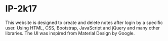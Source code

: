 # IP-2k17
This website is designed to create and delete notes after login by a specific user. Using HTML, CSS, Bootstrap, JavaScript and jQuery and many other libraries. The UI was inspired from Material Design by Google.
